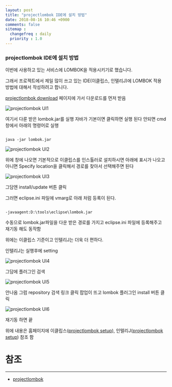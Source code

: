 ```yaml
---
layout: post
title: "projectlombok IDE에 설치 방법"
date: 2018-08-16 10:46 +0900
comments: false
sitemap :
  changefreq : daily
  priority : 1.0
---
```


### projectlombok IDE에 설치 방법

이번에 사용하고 있는 서비스에 LOMBOK을 적용시키기로 했습니다.

그래서 프로젝트에서 제일 많이 쓰고 있는 IDE(이클립스, 인텔리J)에 LOMBOK 적용 방법에 대해서 작성하려고 합니다.

[projectlombok download](https://projectlombok.org/download) 페이지에 가서 다운로드를 먼저 받음

![projectlombok UI1](https://sejoung.github.io/images/2018_08_16_01.jpg)

여기서 다룬 받은 lombok.jar를 실행 자바가 기본이면 클릭하면 실행 된다 안되면 cmd 창에서 아래의 명령어로 실행

```

java -jar lombok.jar

```

![projectlombok UI2](https://sejoung.github.io/images/2018_08_16_02.jpg)

위에 창에 나오면 기본적으로 이클립스를 인스톨러로 설치하시면 아래에 표시가 나오고 아니면 Specify location을 클릭해서 경로를 찾아서 선택해주면 된다

![projectlombok UI3](https://sejoung.github.io/images/2018_08_16_03.jpg)

그담엔 install/update 버튼 클릭

그러면 eclipse.ini 파일에 vmarg로 아래 처럼 등록이 된다.

```

-javaagent:D:\tools\eclipse\lombok.jar

```

수동으로 lombok.jar파일을 다운 받은 경로를 가지고  eclipse.ini 파일에 등록해주고 재기동 해도 동작함


위에는 이클립스 기준이고 인텔리J는 더욱 더 편하다.

인텔리J는 실행후에 setting 

![projectlombok UI4](https://sejoung.github.io/images/2018_08_16_04.jpg)

그담에 플러그인 검색

![projectlombok UI5](https://sejoung.github.io/images/2018_08_16_05.jpg)

안나옴 그럼 repository 검색 링크 클릭 팝업이 뜨고 lombok 플러그인 install 버튼 클릭

![projectlombok UI6](https://sejoung.github.io/images/2018_08_16_06.jpg)

재기동 하면 끝

위에 내용은 홈페이지에 이클립스([projectlombok setup](https://projectlombok.org/setup/eclipse)), 
인텔리J([projectlombok setup](https://projectlombok.org/setup/intellij)) 참조 함


# 참조 
-----
* [projectlombok](https://projectlombok.org)

